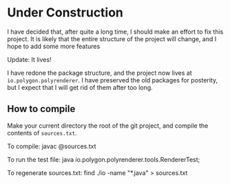 #	Under Construction

I have decided that, after quite a long time, I should make an effort to fix
this project. It is likely that the entire structure of the project will
change, and I hope to add some more features

Update: It lives!

I have redone the package structure, and the project now lives at
`io.polygon.polyrenderer`. I have preserved the old packages for posterity,
but I expect that I will get rid of them after too long.

## How to compile

Make your current directory the root of the git project, and compile the
contents of `sources.txt`.

To compile:
	javac @sources.txt

To run the test file:
	java io.polygon.polyrenderer.tools.RendererTest;

To regenerate sources.txt:
	find ./io -name "*.java" > sources.txt
